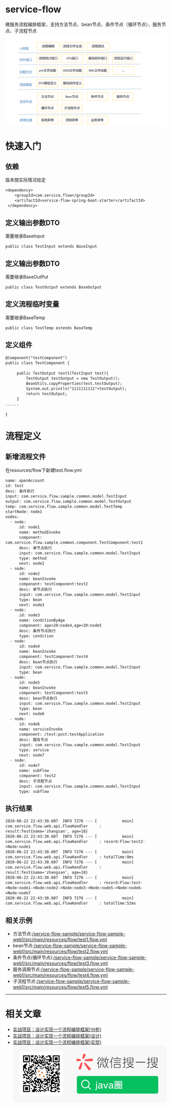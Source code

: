 # service-flow
微服务流程编排框架，支持方法节点、bean节点、条件节点（循环节点）、服务节点、子流程节点
![功能视图](/doc/function.png)

# 快速入门
## 依赖
版本按实际情况给定
```
<dependency>
    <groupId>com.service.flow</groupId>
    <artifactId>service-flow-spring-boot-starter</artifactId>
 </dependency>
```

## 定义输出参数DTO
需要继承BaseInput
```
public class TestInput extends BaseInput
```
## 定义输出参数DTO
需要继承BaseOutPut
```
public class TestOutput extends BaseOutput
```
## 定义流程临时变量
需要继承BaseTemp
```
public class TestTemp extends BaseTemp
```
## 定义组件
```
@Component("testComponent")
public class TestComponent {

     public TestOutput test1(TestInput test){
         TestOutput testOutput = new TestOutput();
         BeanUtils.copyProperties(test,testOutput);
         System.out.println("1111111111"+testOutput);
         return testOutput;
     }
......

}
```
# 流程定义
## 新增流程文件
在resources/flow下新建test.flow.yml
```
name: openAccount
id: test
desc: 条件执行
input: com.service.flow.sample.common.model.TestInput
output: com.service.flow.sample.common.model.TestOutput
temp: com.service.flow.sample.common.model.TestTemp
startNode: node1
nodes:
  - node:
      id: node1
      name: methodInvoke
      component: com.service.flow.sample.common.component.TestComponent:test1
      desc: 单节点执行
      input: com.service.flow.sample.common.model.TestInput
      type: method
      next: node2
  - node:
      id: node2
      name: beanInvoke
      component: testComponent:test2
      desc: 单节点执行
      input: com.service.flow.sample.common.model.TestInput
      type: bean
      next: node3
  - node:
      id: node3
      name: conditionByAge
      component: age>20:node4,age<20:node5
      desc: 条件节点执行
      type: condition
  - node:
      id: node4
      name: beanInvoke
      component: testComponent:test4
      desc: bean节点执行
      input: com.service.flow.sample.common.model.TestInput
      type: bean
  - node:
      id: node5
      name: beanInvoke
      component: testComponent:test5
      desc: bean节点执行
      input: com.service.flow.sample.common.model.TestInput
      type: bean
      next: node6
  - node:
      id: node6
      name: serviceInvoke
      component: /test:post:testApplication
      desc: 服务节点
      input: com.service.flow.sample.common.model.TestInput
      type: service
      next: node7
  - node:
      id: node7
      name: subFlow
      component: test2
      desc: 子流程节点
      input: com.service.flow.sample.common.model.TestInput
      type: subflow
```
## 执行结果
```
2020-06-22 22:43:30.607  INFO 7276 --- [           main] com.service.flow.web.api.FlowHandler     : result:Test{name='zhangsan', age=18}
2020-06-22 22:43:30.607  INFO 7276 --- [           main] com.service.flow.web.api.FlowHandler     : record:Flow:test2->Node:node1
2020-06-22 22:43:30.607  INFO 7276 --- [           main] com.service.flow.web.api.FlowHandler     : totalTime:0ms
2020-06-22 22:43:30.607  INFO 7276 --- [           main] com.service.flow.web.api.FlowHandler     : result:Test{name='zhangsan', age=18}
2020-06-22 22:43:30.607  INFO 7276 --- [           main] com.service.flow.web.api.FlowHandler     : record:Flow:test->Node:node1->Node:node2->Node:node3->Node:node5->Node:node6->Node:node7
2020-06-22 22:43:30.607  INFO 7276 --- [           main] com.service.flow.web.api.FlowHandler     : totalTime:52ms

```
## 相关示例
* 方法节点:[/service-flow-sample/service-flow-sample-web1/src/main/resources/flow/test1.flow.yml](/service-flow-sample/service-flow-sample-web1/src/main/resources/flow/test1.flow.yml)
* bean节点:[/service-flow-sample/service-flow-sample-web1/src/main/resources/flow/test2.flow.yml](/service-flow-sample/service-flow-sample-web1/src/main/resources/flow/test2.flow.yml)
* 条件节点(循环节点):[/service-flow-sample/service-flow-sample-web1/src/main/resources/flow/test3.flow.yml](/service-flow-sample/service-flow-sample-web1/src/main/resources/flow/test3.flow.yml)
* 服务调用节点:[/service-flow-sample/service-flow-sample-web1/src/main/resources/flow/test4.flow.yml](/service-flow-sample/service-flow-sample-web1/src/main/resources/flow/test4.flow.yml)
* 子流程节点:[/service-flow-sample/service-flow-sample-web1/src/main/resources/flow/test5.flow.yml](/service-flow-sample/service-flow-sample-web1/src/main/resources/flow/test5.flow.yml)

---------------------------------------------------------------------------------------------------------
# 相关文章
* [实战项目：设计实现一个流程编排框架(分析)](https://mp.weixin.qq.com/s/veLQZJqYNKbYvuCi7Pf_nA)
* [实战项目：设计实现一个流程编排框架(设计)](https://mp.weixin.qq.com/s/vL_ExJci7eiym9aizChtAQ)
* [实战项目：设计实现一个流程编排框架(实现)](https://mp.weixin.qq.com/s/2MOWIZ4emkQltEgFzja4SA)
![wechat](/doc/wechat.jpg)
